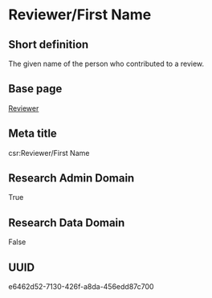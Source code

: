 # Reviewer/First Name
## Short definition
The given name of the person who contributed to a review.
## Base page
[Reviewer](https://github.com/EuroCRIS/CASRAI-Dictionairies/blob/main/Objects/Reviewer.md)
## Meta title
csr:Reviewer/First Name
## Research Admin Domain
True
## Research Data Domain
False
## UUID
e6462d52-7130-426f-a8da-456edd87c700
